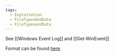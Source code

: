 ```yaml
---
tags:
  - Exploitation
  - FileTypesAndData
  - FileTypesandData
---
```


See [[Windows Event Log]] and [[Get-WinEvent]]

Format can be found [here](https://github.com/libyal/libevtx/blob/main/documentation/Windows%20XML%20Event%20Log%20(EVTX).asciidoc).